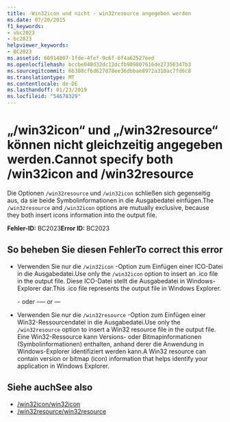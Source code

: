 ```yaml
---
title: -Win32icon und nicht - win32resource angegeben werden
ms.date: 07/20/2015
f1_keywords:
- vbc2023
- bc2023
helpviewer_keywords:
- BC2023
ms.assetid: 60914807-1fde-4fef-9c6f-6f4a62527eed
ms.openlocfilehash: bccbe048d32dc12dcfb909807616de27350347b3
ms.sourcegitcommit: 6b308cf6d627d78ee36dbbae8972a310ac7fd6c8
ms.translationtype: MT
ms.contentlocale: de-DE
ms.lasthandoff: 01/23/2019
ms.locfileid: "54678329"
---
```

# <a name="cannot-specify-both-win32icon-and-win32resource"></a><span data-ttu-id="209f5-102">„/win32icon“ und „/win32resource“ können nicht gleichzeitig angegeben werden.</span><span class="sxs-lookup"><span data-stu-id="209f5-102">Cannot specify both /win32icon and /win32resource</span></span>
<span data-ttu-id="209f5-103">Die Optionen `/win32resource` und `/win32icon` schließen sich gegenseitig aus, da sie beide Symbolinformationen in die Ausgabedatei einfügen.</span><span class="sxs-lookup"><span data-stu-id="209f5-103">The `/win32resource` and `/win32icon` options are mutually exclusive, because they both insert icons information into the output file.</span></span>  
  
 <span data-ttu-id="209f5-104">**Fehler-ID:** BC2023</span><span class="sxs-lookup"><span data-stu-id="209f5-104">**Error ID:** BC2023</span></span>  
  
## <a name="to-correct-this-error"></a><span data-ttu-id="209f5-105">So beheben Sie diesen Fehler</span><span class="sxs-lookup"><span data-stu-id="209f5-105">To correct this error</span></span>  
  
-   <span data-ttu-id="209f5-106">Verwenden Sie nur die `/win32icon` -Option zum Einfügen einer ICO-Datei in die Ausgabedatei.</span><span class="sxs-lookup"><span data-stu-id="209f5-106">Use only the `/win32icon` option to insert an .ico file in the output file.</span></span> <span data-ttu-id="209f5-107">Diese ICO-Datei stellt die Ausgabedatei in Windows-Explorer dar.</span><span class="sxs-lookup"><span data-stu-id="209f5-107">This .ico file represents the output file in Windows Explorer.</span></span>  
  
     <span data-ttu-id="209f5-108">- oder -</span><span class="sxs-lookup"><span data-stu-id="209f5-108">— or —</span></span>  
  
-   <span data-ttu-id="209f5-109">Verwenden Sie nur die `/win32resource` -Option zum Einfügen einer Win32-Ressourcendatei in die Ausgabedatei.</span><span class="sxs-lookup"><span data-stu-id="209f5-109">Use only the `/win32resource` option to insert a Win32 resource file in the output file.</span></span> <span data-ttu-id="209f5-110">Eine Win32-Ressource kann Versions- oder Bitmapinformationen (Symbolinformationen) enthalten, anhand derer die Anwendung in Windows-Explorer identifiziert werden kann.</span><span class="sxs-lookup"><span data-stu-id="209f5-110">A Win32 resource can contain version or bitmap (icon) information that helps identify your application in Windows Explorer.</span></span>  
  
## <a name="see-also"></a><span data-ttu-id="209f5-111">Siehe auch</span><span class="sxs-lookup"><span data-stu-id="209f5-111">See also</span></span>
- [<span data-ttu-id="209f5-112">/win32icon</span><span class="sxs-lookup"><span data-stu-id="209f5-112">/win32icon</span></span>](../../visual-basic/reference/command-line-compiler/win32icon.md)
- [<span data-ttu-id="209f5-113">/win32resource</span><span class="sxs-lookup"><span data-stu-id="209f5-113">/win32resource</span></span>](../../visual-basic/reference/command-line-compiler/win32resource.md)
